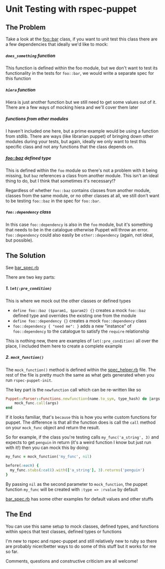 # Unit Testing with rspec-puppet

## The Problem

Take a look at the [foo::bar](foo/manifests/bar.pp) class, if you want to unit test this class there are a few dependencies that ideally we'd like to mock:

##### `does_something` function
This function is defined within the foo module, but we don't want to test its functionality in the tests for `foo::bar`, we would write a separate spec for this function

##### `hiera` function
Hiera is just another function but we still need to get some values out of it. There are a few ways of mocking hiera and we'll cover them later

##### functions from other modules
I haven't included one here, but a prime example would be using a function from stdlib. There are ways (like librarian puppet) of bringing down other modules during your tests, but again, ideally we only want to test this specific class and not any functions that the class depends on.

##### [foo::baz](foo/manifests/baz.pp) defined type
This is defined within the `foo` module so there's not a problem with it being missing, but `baz` references a class from another module. This isn't an ideal thing to do, but I think that sometimes it's necessary!?

Regardless of whether `foo::baz` contains classes from another module, classes from the same module, or no other classes at all, we still don't want to be testing `foo::baz` in the spec for `foo::bar`.

##### `foo::dependency` class
In this case `foo::dependency` is also in the `foo` module, but it's something that needs to be in the catalogue otherwise Puppet will throw an error. `foo::dependency` could also easily be `other::dependency` (again, not ideal, but possible).

## The Solution

See [bar_spec.rb](foo/spec/classes/bar_spec.rb)

There are two key parts:

##### 1. `let(:pre_condition)`

This is where we mock out the other classes or defined types
- `define foo::baz ($param1, $param2) {}` creates a mock `foo::baz` defined type and overrides the existing one from the module
- `define foo::dependency {}` creates a mock `foo::dependency` class
- `foo::dependency { "need me": }` adds a new "instance" of `foo::dependency` to the catalogue to satisfy the `require` relationship

This is nothing new, there are examples of `let(:pre_condition)` all over the place, I included them here to create a complete example

##### 2. `mock_function()`

The `mock_function()` method is defined within the [spec_helper.rb](foo/spec/spec_helper.rb) file. The rest of the file is pretty much the same as what gets generated when you run `rspec-puppet-init`.

The key part is the `newfunction` call which can be re-written like so

```ruby
Puppet::Parser::Functions.newfunction(name.to_sym, type_hash) do |args|
    mock_func.call(args)
end
```

If it looks familiar, that's `because` this is how you write custom functions for puppet. The difference is that all the function does is call the `call` method on your `mock_func` object and return the result.

So for example, if the class you're testing calls `my_func('a_string', 3)` and expects to get `penguin` in return (it's a weird function I know but just run with it!) then you can mock this by doing:

```ruby
my_func = mock_function('my_func', nil)

before(:each) {
  my_func.stubs(:call).with(['a_string'], 3).returns('penguin')
}
```

By passing `nil` as the second parameter to `mock_function`, the puppet function `my_func` will be created with `:type => :rvalue` by default

[bar_spec.rb](foo/spec/classes/bar_spec.rb) has some other examples for default values and other stuffs

## The End

You can use this same setup to mock classes, defined types, and functions within specs that test classes, defined types or functions

I'm new to rspec and rspec-puppet and still relatively new to ruby so there are probably nicer/better ways to do some of this stuff but it works for me so far.

Comments, questions and constructive criticism are all welcome!
